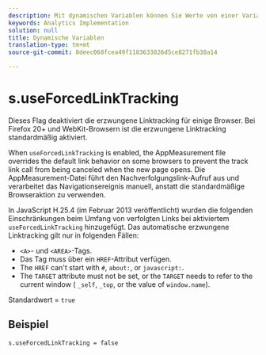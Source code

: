 ```yaml
---
description: Mit dynamischen Variablen können Sie Werte von einer Variablen in eine andere kopieren, ohne die vollständigen Werte mehrfach in die Bildanforderung auf Ihrer Site eingeben zu müssen.
keywords: Analytics Implementation
solution: null
title: Dynamische Variablen
translation-type: tm+mt
source-git-commit: 8deec068fcea49f1183633826d5ce8271fb38a14

---
```




# s.useForcedLinkTracking

Dieses Flag deaktiviert die erzwungene Linktracking für einige Browser. Bei Firefox 20+ und WebKit-Browsern ist die erzwungene Linktracking standardmäßig aktiviert.

When `useForcedLinkTracking` is enabled, the AppMeasurement file overrides the default link behavior on some browsers to prevent the track link call from being canceled when the new page opens. Die AppMeasurement-Datei führt den Nachverfolgungslink-Aufruf aus und verarbeitet das Navigationsereignis manuell, anstatt die standardmäßige Browseraktion zu verwenden.

In JavaScript H.25.4 (im Februar 2013 veröffentlicht) wurden die folgenden Einschränkungen beim Umfang von verfolgten Links bei aktiviertem `useForcedLinkTracking` hinzugefügt. Das automatische erzwungene Linktracking gilt nur in folgenden Fällen:

* `<A>`- und `<AREA>`-Tags.
* Das Tag muss über ein `HREF`-Attribut verfügen.
* The `HREF` can't start with `#`, `about:`, or `javascript:`.
* The `TARGET` attribute must not be set, or the `TARGET` needs to refer to the current window ( `_self`, `_top`, or the value of `window.name`).

Standardwert = `true`

## Beispiel

`s.useForcedLinkTracking = false`
